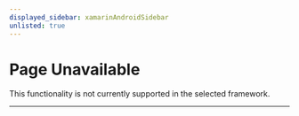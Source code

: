 ```yaml
---
displayed_sidebar: xamarinAndroidSidebar
unlisted: true
---
```


# Page Unavailable

This functionality is not currently supported in the selected framework.

---
